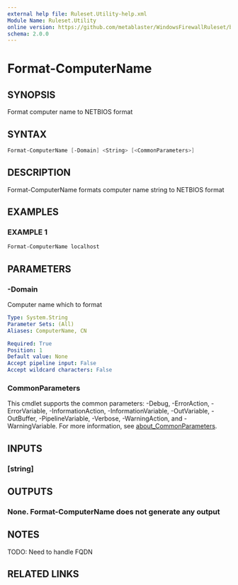 ```yaml
---
external help file: Ruleset.Utility-help.xml
Module Name: Ruleset.Utility
online version: https://github.com/metablaster/WindowsFirewallRuleset/blob/master/Modules/Ruleset.Utility/Help/en-US/Format-ComputerName.md
schema: 2.0.0
---
```


# Format-ComputerName

## SYNOPSIS

Format computer name to NETBIOS format

## SYNTAX

```powershell
Format-ComputerName [-Domain] <String> [<CommonParameters>]
```

## DESCRIPTION

Format-ComputerName formats computer name string to NETBIOS format

## EXAMPLES

### EXAMPLE 1

```powershell
Format-ComputerName localhost
```

## PARAMETERS

### -Domain

Computer name which to format

```yaml
Type: System.String
Parameter Sets: (All)
Aliases: ComputerName, CN

Required: True
Position: 1
Default value: None
Accept pipeline input: False
Accept wildcard characters: False
```

### CommonParameters

This cmdlet supports the common parameters: -Debug, -ErrorAction, -ErrorVariable, -InformationAction, -InformationVariable, -OutVariable, -OutBuffer, -PipelineVariable, -Verbose, -WarningAction, and -WarningVariable. For more information, see [about_CommonParameters](http://go.microsoft.com/fwlink/?LinkID=113216).

## INPUTS

### [string]

## OUTPUTS

### None. Format-ComputerName does not generate any output

## NOTES

TODO: Need to handle FQDN

## RELATED LINKS

